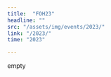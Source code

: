 ```yaml
---
title:  "FOH23"
headline: ""
src: "/assets/img/events/2023/"
link: "/2023/"
time: "2023"

---
```

empty